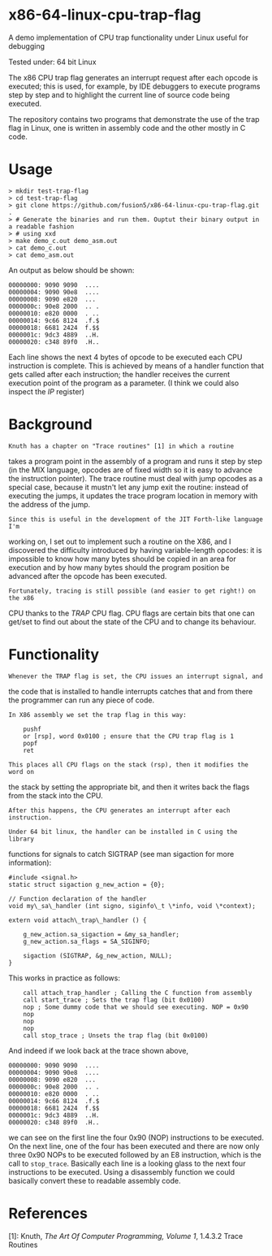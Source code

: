 # x86-64-linux-cpu-trap-flag
A demo implementation of CPU trap functionality under Linux useful for debugging

Tested under: 64 bit Linux

The x86 CPU trap flag generates an interrupt request after each opcode is executed;
this is used, for example, by IDE debuggers to execute programs step by step and to
highlight the current line of source code being executed.

The repository contains two programs that demonstrate the use of the trap flag in Linux, 
one is written in assembly code and the other mostly in C code.

# Usage

```
> mkdir test-trap-flag
> cd test-trap-flag
> git clone https://github.com/fusion5/x86-64-linux-cpu-trap-flag.git .
> # Generate the binaries and run them. Ouptut their binary output in a readable fashion
> # using xxd
> make demo_c.out demo_asm.out
> cat demo_c.out
> cat demo_asm.out
```

An output as below should be shown:

```
00000000: 9090 9090  ....
00000004: 9090 90e8  ....
00000008: 9090 e820  ... 
0000000c: 90e8 2000  .. .
00000010: e820 0000  . ..
00000014: 9c66 8124  .f.$
00000018: 6681 2424  f.$$
0000001c: 9dc3 4889  ..H.
00000020: c348 89f0  .H..
```

Each line shows the next 4 bytes of opcode to be executed each CPU 
instruction is complete. This is achieved by means of a handler function
that gets called after each instruction; the handler receives the 
current execution point of the program as a parameter. (I think we could also
inspect the _IP_ register)

# Background

    Knuth has a chapter on "Trace routines" [1] in which a routine 
takes a program point in the assembly of a program and runs it step by step (in
the MIX language, opcodes are of fixed width so it is easy to advance the 
instruction pointer). The trace routine must deal with jump opcodes as a special 
case, because it mustn't let any jump exit the routine: instead of executing
the jumps, it updates the trace program location in memory with the address of 
the jump.

    Since this is useful in the development of the JIT Forth-like language I'm 
working on, I set out to implement such a routine on the X86, and I discovered the 
difficulty introduced by having variable-length opcodes: it is impossible to know 
how many bytes should be copied in an area for execution and by how many bytes 
should the program position be advanced after the opcode has been executed.

    Fortunately, tracing is still possible (and easier to get right!) on the x86 
CPU thanks to the _TRAP_ CPU flag. CPU flags are certain bits that one can get/set 
to find out about the state of the CPU and to change its behaviour.

# Functionality

    Whenever the TRAP flag is set, the CPU issues an interrupt signal, and 
the code that is installed to handle interrupts catches that and from there 
the programmer can run any piece of code.

    In X86 assembly we set the trap flag in this way:

```
    pushf
    or [rsp], word 0x0100 ; ensure that the CPU trap flag is 1
    popf
    ret
```

    This places all CPU flags on the stack (rsp), then it modifies the word on 
the stack by setting the appropriate bit, and then it writes back the flags from
the stack into the CPU.

    After this happens, the CPU generates an interrupt after each instruction.

    Under 64 bit linux, the handler can be installed in C using the library 
functions for signals to catch SIGTRAP (see man sigaction for more information):

```
#include <signal.h>
static struct sigaction g_new_action = {0};  

// Function declaration of the handler
void my\_sa\_handler (int signo, siginfo\_t \*info, void \*context);

extern void attach\_trap\_handler () {

    g_new_action.sa_sigaction = &my_sa_handler;
    g_new_action.sa_flags = SA_SIGINFO;

    sigaction (SIGTRAP, &g_new_action, NULL);
}
```

This works in practice as follows:

```
    call attach_trap_handler ; Calling the C function from assembly
    call start_trace ; Sets the trap flag (bit 0x0100)
    nop ; Some dummy code that we should see executing. NOP = 0x90
    nop
    nop
    nop
    call stop_trace ; Unsets the trap flag (bit 0x0100)
```

And indeed if we look back at the trace shown above, 

```
00000000: 9090 9090  ....
00000004: 9090 90e8  ....
00000008: 9090 e820  ... 
0000000c: 90e8 2000  .. .
00000010: e820 0000  . ..
00000014: 9c66 8124  .f.$
00000018: 6681 2424  f.$$
0000001c: 9dc3 4889  ..H.
00000020: c348 89f0  .H..
```
we can see on the first line the four 0x90 (NOP) instructions to be executed.
On the next line, one of the four has been executed and there are now only
three 0x90 NOPs to be executed followed by an E8 instruction, which is the call
to `stop_trace`. Basically each line is a looking glass to the next four instructions
to be executed. Using a disassembly function we could basically convert these to 
readable assembly code.


# References

[1]: Knuth, _The Art Of Computer Programming, Volume 1_, 1.4.3.2 Trace Routines
